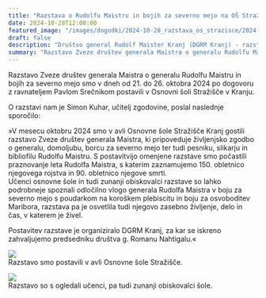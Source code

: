 ```yaml
---
title: "Razstava o Rudolfu Maistru in bojih za severno mejo na OŠ Stražišče Kranj" 
date: 2024-10-28T12:00:00
featured_image: "/images/dogodki/2024-10-28_razstava_os_strazisce/2024-10-28_razstava_os_strazisce_naslovna.jpg"
draft: false
description: "Društvo general Rudolf Maister Kranj (DGRM Kranj) - razstava na OŠ Stražišče Kranj"
summary: "Razstavo Zveze društev generala Maistra o generalu Rudolfu Maistru in bojih za severno mejo smo v dneh od 21. do 26. oktobra 2024 po dogovoru z ravnateljem Pavlom Srečnikom postavili v Osnovni šoli Stražišče v Kranju ..."
---
```


Razstavo Zveze društev generala Maistra o generalu Rudolfu Maistru in bojih za severno mejo smo v dneh od 21. do 26. oktobra 2024 po dogovoru z ravnateljem Pavlom Srečnikom postavili v Osnovni šoli Stražišče v Kranju. 

O razstavi nam je Simon Kuhar, učitelj zgodovine, poslal naslednje sporočilo:

»V mesecu oktobru 2024 smo v avli Osnovne šole Stražišče Kranj gostili razstavo Zveze društev generala Maistra, ki pripoveduje življenjsko zgodbo o generalu, domoljubu, borcu za severno mejo ter tudi pesniku, slikarju in bibliofilu Rudolfu Maistru. 
S postavitvijo omenjene razstave smo počastili praznovanje leta Rudolfa Maistra, s katerim zaznamujemo 150. obletnico njegovega rojstva in 90. obletnico njegove smrti.  
Učenci osnovne šole in tudi zunanji obiskovalci razstave so lahko podrobneje spoznali odločilno vlogo generala Rudolfa Maistra v boju za severno mejo s poudarkom na koroškem plebiscitu in boju za osvoboditev Maribora, razstava pa je osvetlila tudi njegovo zasebno življenje, delo in čas, v katerem je živel. 

Postavitev razstave je organiziralo DGRM Kranj, za kar se iskreno zahvaljujemo predsedniku društva g. Romanu Nahtigalu.«

![](/images/dogodki/2024-10-28_razstava_os_strazisce/2024-10-28_razstava_os_strazisce_1.jpg " ")  
Razstavo smo postavili v avli Osnovne šole Stražišče.  
                            
![](/images/dogodki/2024-10-28_razstava_os_strazisce/2024-10-28_razstava_os_strazisce_2.jpg " ")  
Razstavo so s ogledali učenci, pa tudi zunanji obiskovalci šole.
